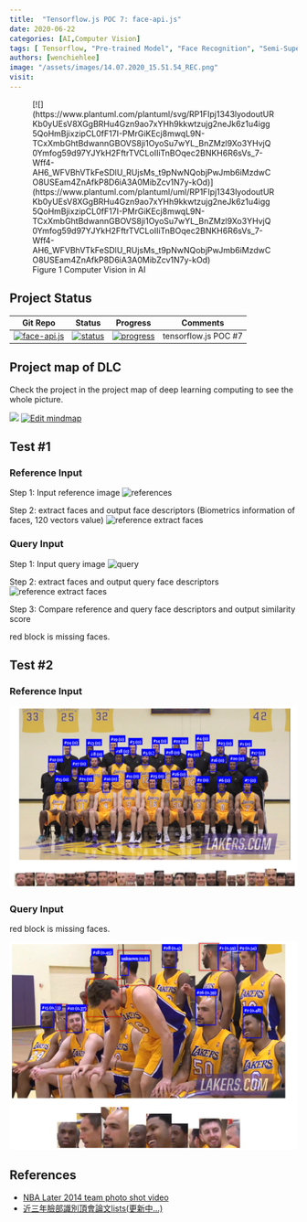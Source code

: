 ```yaml
---
title:  "Tensorflow.js POC 7: face-api.js"
date: 2020-06-22
categories: [AI,Computer Vision]
tags: [ Tensorflow, "Pre-trained Model", "Face Recognition", "Semi-Supervised Learning"]
authors: [wenchiehlee]
image: "/assets/images/14.07.2020_15.51.54_REC.png"
visit:
---
```


<figure markdown="span">
[![](https://www.plantuml.com/plantuml/svg/RP1FIpj1343lyodoutURKb0yUEsV8XGgBRHu4Gzn9ao7xYHh9kkwtzujg2neJk6z1u4igg5QoHmBjixzipCL0fF17I-PMrGiKEcj8mwqL9N-TCxXmbGhtBdwannGBOVS8ji1OyoSu7wYL_BnZMzl9Xo3YHvjQ0Ymfog59d97YJYkH2FftrTVCLoIIiTnBOqec2BNKH6R6sVs_7-Wff4-AH6_WFVBhVTkFeSDlU_RUjsMs_t9pNwNQobjPwJmb6iMzdwCO8USEam4ZnAfkP8D6iA3A0MibZcv1N7y-kOd)](https://www.plantuml.com/plantuml/uml/RP1FIpj1343lyodoutURKb0yUEsV8XGgBRHu4Gzn9ao7xYHh9kkwtzujg2neJk6z1u4igg5QoHmBjixzipCL0fF17I-PMrGiKEcj8mwqL9N-TCxXmbGhtBdwannGBOVS8ji1OyoSu7wYL_BnZMzl9Xo3YHvjQ0Ymfog59d97YJYkH2FftrTVCLoIIiTnBOqec2BNKH6R6sVs_7-Wff4-AH6_WFVBhVTkFeSDlU_RUjsMs_t9pNwNQobjPwJmb6iMzdwCO8USEam4ZnAfkP8D6iA3A0MibZcv1N7y-kOd)
  <figcaption>Figure 1 Computer Vision in AI</figcaption>
</figure>

## Project Status

| Git Repo                                                                                                                                         | Status                                                                                                                                                                | Progress                                                                                                                    | Comments                                                     |
|--------------------------------------------------------------------------------------------------------------------------------------------------|-----------------------------------------------------------------------------------------------------------------------------------------------------------------------|----------------------------------------------------------------------------------------------------------------------------------------|--------------------------------------------------------------|
| [![face-api.js](https://img.shields.io/badge/face_api.js-gray?logo=tensorflow)](https://git.barco.com/users/wjlee/repos/face-api.js/browse) | [![status](https://tailab.barco.com:9443/deeplearningcomputing/tfjs-models/badges/master/pipeline.svg)](https://tailab.barco.com:9443/deeplearningcomputing/face-api.js/pipelines) | [![progress](https://img.shields.io/badge/face_api.js-POC-red?logo=javascript)](http://dlc.barco.com:3001/face_recognition)|tensorflow.js POC #7|

## Project map of  DLC

Check the project in the project map of deep learning computing to see the whole picture.

![](https://rebrand.ly/dlc_png_url)
[![Edit mindmap](https://img.shields.io/badge/Edit-blue?logo=visual-studio-code)](https://rebrand.ly/dlc_uml_url)

## Test #1
### Reference Input

Step 1: Input reference image
![references](../../assets/images/14.07.2020_15.51.54_REC.png)

Step 2: extract faces and output face descriptors (Biometrics information of faces, 120 vectors value) 
![reference extract faces](../../assets/images/14.07.2020_15.52.29_REC.png)

### Query Input

Step 1: Input query image
![query](../../assets/images/14.07.2020_15.53.11_REC.png)

Step 2: extract faces and output query face descriptors 
![reference extract faces](../../assets/images/14.07.2020_16.05.01_REC.png)

Step 3: Compare reference and query face descriptors and output similarity score

red block is missing faces.

## Test #2

### Reference Input

![reference](../../assets/images/15.07.2020_21.29.19_REC.png)

### Query Input

red block is missing faces.

![reference](../../assets/images/15.07.2020_21.32.04_REC.png)



## References
* [NBA Later 2014 team photo shot video](https://www.nba.com/lakers/video/2014/03/20/140320PhotoShootmov-3206041/)
* [近三年臉部識別頂會論文lists(更新中...)](https://www.itread01.com/content/1548761947.html)